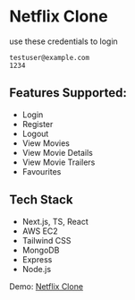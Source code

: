 # Netflix Clone

use these credentials to login

```
testuser@example.com
1234
```

## Features Supported:
- Login
- Register
- Logout
- View Movies
- View Movie Details
- View Movie Trailers
- Favourites

## Tech Stack 
- Next.js, TS, React
- AWS EC2
- Tailwind CSS
- MongoDB
- Express
- Node.js
 
Demo: [Netflix Clone](https://netflix-clone-psi.vercel.app/)